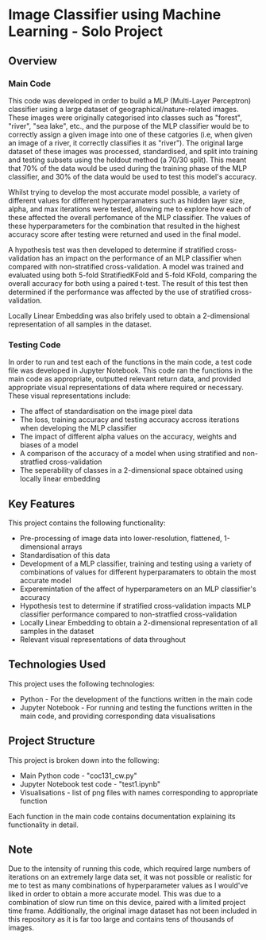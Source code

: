 # Image Classifier using Machine Learning - Solo Project

## Overview 

### Main Code
This code was developed in order to build a MLP (Multi-Layer Perceptron) classifier using a large dataset of geographical/nature-related images. These images were originally categorised into classes such as "forest", "river", "sea lake", etc., and the purpose of the MLP classifier would be to correctly assign a given image into one of these catgories (i.e, when given an image of a river, it correctly classifies it as "river"). The original large dataset of these images was processed, standardised, and split into training and testing subsets using the holdout method (a 70/30 split). This meant that 70% of the data would be used during the training phase of the MLP classifier, and 30% of the data would be used to test this model's accuracy.

Whilst trying to develop the most accurate model possible, a variety of different values for different hyperparamaters such as hidden layer size, alpha, and max iterations were tested, allowing me to explore how each of these affected the overall perfomance of the MLP classifier. The values of these hyperparameters for the combination that resulted in the highest accuracy score after testing were returned and used in the final model.

A hypothesis test was then developed to determine if stratified cross-validation has an impact on the performance of an MLP classifier when compared with non-stratified cross-validation. A model was trained and evaluated using both 5-fold StratifiedKFold and 5-fold KFold, comparing the overall accuracy for both using a paired t-test. The result of this test then determined if the performance was affected by the use of stratified cross-validation. 

Locally Linear Embedding was also brifely used to obtain a 2-dimensional representation of all samples in the dataset.

### Testing Code
In order to run and test each of the functions in the main code, a test code file was developed in Jupyter Notebook. This code ran the functions in the main code as appropriate, outputted relevant return data, and provided appropriate visual representations of data where required or necessary. These visual representations include:
- The affect of standardisation on the image pixel data
- The loss, training accuracy and testing accuracy accross iterations when developing the MLP classifier
- The impact of different alpha values on the accuracy, weights and biases of a model
- A comparison of the accuracy of a model when using stratified and non-stratfied cross-validation
- The seperability of classes in a 2-dimensional space obtained using locally linear embedding 

## Key Features
This project contains the following functionality:

- Pre-processing of image data into lower-resolution, flattened, 1-dimensional arrays
- Standardisation of this data
- Development of a MLP classifier, training and testing using a variety of combinations of values for different hyperparamaters to obtain the most accurate model
- Experemintation of the affect of hyperparameters on an MLP classifier's accuracy
- Hypothesis test to determine if stratified cross-validation impacts MLP classifier performance compared to non-stratfied cross-validation
- Locally Linear Embedding to obtain a 2-dimensional representation of all samples in the dataset
- Relevant visual representations of data throughout
  
## Technologies Used
This project uses the following technologies:

- Python - For the development of the functions written in the main code
- Jupyter Notebook - For running and testing the functions written in the main code, and providing corresponding data visualisations 

## Project Structure 
This project is broken down into the following:

- Main Python code - "coc131_cw.py" 
- Jupyter Notebook test code - "test1.ipynb"
- Visualisations - list of png files with names corresponding to appropriate function

Each function in the main code contains documentation explaining its functionality in detail.

## Note
Due to the intensity of running this code, which required large numbers of iterations on an extremely large data set, it was not possible or realistic for me to test as many combinations of hyperparameter values as I would've liked in order to obtain a more accurate model. This was due to a combination of slow run time on this device, paired with a limited project time frame. Additionally, the original image dataset has not been included in this repository as it is far too large and contains tens of thousands of images.
